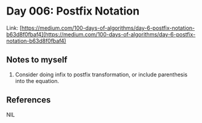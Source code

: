 # Day 006: Postfix Notation

Link: [https://medium.com/100-days-of-algorithms/day-6-postfix-notation-b63d8f0fbaf4](https://medium.com/100-days-of-algorithms/day-6-postfix-notation-b63d8f0fbaf4)

## Notes to myself

1. Consider doing infix to postfix transformation, or include parenthesis into the equation.

## References
NIL